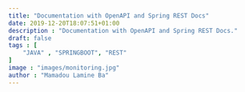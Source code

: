 ```yaml
---
title: "Documentation with OpenAPI and Spring REST Docs"
date: 2019-12-20T18:07:51+01:00
description : "Documentation with OpenAPI and Spring REST Docs."
draft: false
tags : [
    "JAVA" , "SPRINGBOOT", "REST"
]
image : "images/monitoring.jpg"
author : "Mamadou Lamine Ba"
---
```


